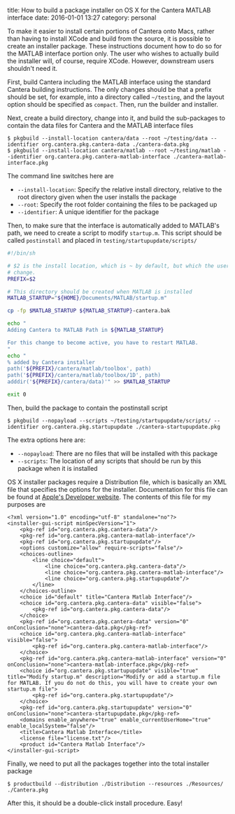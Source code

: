 title:  How to build a package installer on OS X for the Cantera MATLAB interface
date:   2016-01-01 13:27
category: personal

To make it easier to install certain portions of Cantera onto Macs, rather than having to install XCode and build from the source, it is possible to create an installer package.
These instructions document how to do so for the MATLAB interface portion only.
The user who wishes to actually build the installer will, of course, require XCode.
However, downstream users shouldn't need it.
<!--more-->

First, build Cantera including the MATLAB interface using the standard Cantera building instructions.
The only changes should be that a prefix should be set, for example, into a directory called `~/testing`, and the layout option should be specified as `compact`.
Then, run the builder and installer.

Next, create a build directory, change into it, and build the sub-packages to contain the data files for Cantera and the MATLAB interface files

    $ pkgbuild --install-location cantera/data --root ~/testing/data --identifier org.cantera.pkg.cantera-data ./cantera-data.pkg
    $ pkgbuild --install-location cantera/matlab --root ~/testing/matlab --identifier org.cantera.pkg.cantera-matlab-interface ./cantera-matlab-interface.pkg

The command line switches here are

- `--install-location`: Specify the relative install directory, relative to the root directory given when the user installs the package
- `--root`: Specify the root folder containing the files to be packaged up
- `--identifier`: A unique identifier for the package

Then, to make sure that the interface is automatically added to MATLAB's path, we need to create a script to modify `startup.m`.
This script should be called `postinstall` and placed in `testing/startupupdate/scripts/`

```bash
#!/bin/sh

# $2 is the install location, which is ~ by default, but which the user can
# change.
PREFIX=$2

# This directory should be created when MATLAB is installed
MATLAB_STARTUP="${HOME}/Documents/MATLAB/startup.m"

cp -fp $MATLAB_STARTUP ${MATLAB_STARTUP}-cantera.bak

echo "
Adding Cantera to MATLAB Path in ${MATLAB_STARTUP}

For this change to become active, you have to restart MATLAB.
"
echo "
% added by Cantera installer
path('${PREFIX}/cantera/matlab/toolbox', path)
path('${PREFIX}/cantera/matlab/toolbox/1D', path)
adddir('${PREFIX}/cantera/data)'" >> $MATLAB_STARTUP

exit 0
```

Then, build the package to contain the postinstall script

    $ pkgbuild --nopayload --scripts ~/testing/startupupdate/scripts/ --identifier org.cantera.pkg.startupupdate ./cantera-startupupdate.pkg

The extra options here are:

- `--nopayload`: There are no files that will be installed with this package
- `--scripts`: The location of any scripts that should be run by this package when it is installed

OS X installer packages require a Distribution file, which is basically an XML file that specifies the options for the installer.
Documentation for this file can be found at [Apple's Developer website](https://developer.apple.com/library/mac/documentation/DeveloperTools/Reference/DistributionDefinitionRef/Chapters/Introduction.html).
The contents of this file for my purposes are

    <?xml version="1.0" encoding="utf-8" standalone="no"?>
    <installer-gui-script minSpecVersion="1">
        <pkg-ref id="org.cantera.pkg.cantera-data"/>
        <pkg-ref id="org.cantera.pkg.cantera-matlab-interface"/>
        <pkg-ref id="org.cantera.pkg.startupupdate"/>
        <options customize="allow" require-scripts="false"/>
        <choices-outline>
            <line choice="default">
                <line choice="org.cantera.pkg.cantera-data"/>
                <line choice="org.cantera.pkg.cantera-matlab-interface"/>
                <line choice="org.cantera.pkg.startupupdate"/>
            </line>
        </choices-outline>
        <choice id="default" title="Cantera Matlab Interface"/>
        <choice id="org.cantera.pkg.cantera-data" visible="false">
            <pkg-ref id="org.cantera.pkg.cantera-data"/>
        </choice>
        <pkg-ref id="org.cantera.pkg.cantera-data" version="0" onConclusion="none">cantera-data.pkg</pkg-ref>
        <choice id="org.cantera.pkg.cantera-matlab-interface" visible="false">
            <pkg-ref id="org.cantera.pkg.cantera-matlab-interface"/>
        </choice>
        <pkg-ref id="org.cantera.pkg.cantera-matlab-interface" version="0" onConclusion="none">cantera-matlab-interface.pkg</pkg-ref>
        <choice id="org.cantera.pkg.startupupdate" visible="true" title="Modify startup.m" description="Modify or add a startup.m file for MATLAB. If you do not do this, you will have to create your own startup.m file">
            <pkg-ref id="org.cantera.pkg.startupupdate"/>
        </choice>
        <pkg-ref id="org.cantera.pkg.startupupdate" version="0" onConclusion="none">cantera-startupupdate.pkg</pkg-ref>
        <domains enable_anywhere="true" enable_currentUserHome="true" enable_localSystem="false"/>
        <title>Cantera Matlab Interface</title>
        <license file="license.txt"/>
        <product id="Cantera Matlab Interface"/>
    </installer-gui-script>

Finally, we need to put all the packages together into the total installer package

    $ productbuild --distribution ./Distribution --resources ./Resources/ ./Cantera.pkg

After this, it should be a double-click install procedure. Easy!
